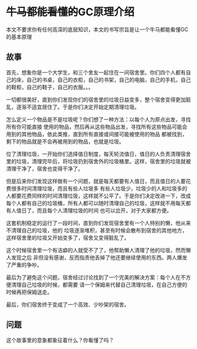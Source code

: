 # ~~牛马都能看懂的~~GC原理介绍

本文不要求你有任何高深的底层知识，本文的书写宗旨是让一个牛马都能看懂GC的基本原理

## 故事

首先，想象你是一个大学生，和三个舍友一起住在一间宿舍里。你们四个人都有自己的床，自己的书桌，自己的衣柜，自己的书架，自己的电脑，自己的手机，自己的鞋柜，自己的鞋子，自己的衣服。。。

一切都很美好，直到你们发现你们的宿舍里的垃圾日益变多，整个宿舍变得更加脏乱，逐渐不适宜居住了。于是你们决定开始定期清理垃圾。

怎么定义一个物品是不是垃圾呢？你们想了一种方法：以每个人为原点出发，寻找所有你可能直接
使用的物品，然后再从这些物品出发，寻找所有这些物品可能会用到的其他物品，依此类推，直到所有直接或间接可能被使用的物品
都被找到，剩下的物品就是不会再被用到的物品，也就是垃圾。

位了清理垃圾，一开始你们选择值日制度，每天轮流值日，值日的人负责清理宿舍里的垃圾，清理完毕后，将垃圾扔到宿舍外的垃圾桶里。这样，宿舍里的垃圾就被清理干净了，宿舍也变得干净了。

但是后来你们发现这样做有一个问题，就是每天都要有人值日，而且值日的人要花费很多时间清理垃圾，而且有些人垃圾多
有些人垃圾少，垃圾少的人和垃圾多的人都要花费同样的时间清理垃圾，这样就不公平了。于是你们决定改进一下，改成
每个人都有自己的垃圾桶，所有人都可以随时清理自己的垃圾，这样就不用每天都有人值日了，而且每个人清理垃圾的时间
也可以岔开，对于大家都方便。

这套机制稳定的运行了一段时间，直到你们发现宿舍里有一个人特别的懒，他从来不清理自己的垃圾，他的
垃圾逐渐堆积，甚至有时候会散布到宿舍的其他地方，这样宿舍里的垃圾又开始变多了，宿舍又变得脏乱了。

这个时候宿舍里一个有洁癖的人就受不了了，他帮助懒人清理了他的垃圾，然而懒人发现之后
非但没有感谢，反而指责他丢掉了他还要继续使用的东西。两人爆发了严重的争吵。

最后为了避免这个问题，宿舍经过讨论找到了一个完美的解决方案：每个人在不方便清理自己垃圾的时候，都需要
请一个保姆来代替自己清理垃圾，在自己方便的时候再把保姆送走。

最后，你们宿舍终于变成了一个高效、少吵架的宿舍。

## 问题

这个故事里的意象都象征着什么？你看懂了吗？

